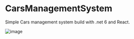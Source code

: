 # CarsManagementSystem
 Simple Cars management system build with .net 6 and React. 
 
![image](https://user-images.githubusercontent.com/85957657/218114942-522724e4-265a-400e-8367-0281bfa09cb4.png)

